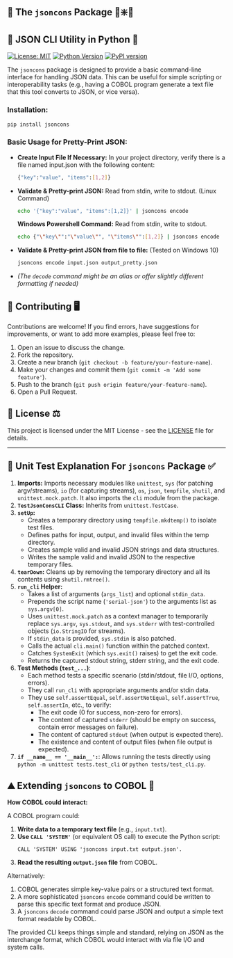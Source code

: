

## 🐍 The `jsoncons` Package 🐛❇️🐉 
## 🚙 JSON CLI Utility in Python 🐍

[![License: MIT](https://img.shields.io/badge/License-MIT-yellow.svg)](https://opensource.org/licenses/MIT)
[![Python Version](https://img.shields.io/badge/python-3.7%2B-blue.svg)](https://www.python.org/)
[![PyPI version](https://badge.fury.io/py/jsoncons.svg)](https://badge.fury.io/py/jsoncons)



The `jsoncons` package is designed to provide a basic command-line interface for handling JSON data. This can be useful for simple scripting or interoperability tasks (e.g., having a COBOL program generate a text file that this tool converts to JSON, or vice versa).

### **Installation:**

```bash
pip install jsoncons
```

### **Basic Usage for Pretty-Print JSON:**
*   **Create Input File If Necessary:** In your project directory, verify there is a file named 
    input.json with the following content:
    ```bash
    {"key":"value", "items":[1,2]}
    ```

*   **Validate & Pretty-print JSON:** Read from stdin, write to stdout. (Linux Command)
    ```bash
    echo '{"key":"value", "items":[1,2]}' | jsoncons encode
    ```
    **Windows Powershell Command:** Read from stdin, write to stdout.
    ```bash
    echo {"\"key\"":"\"value\"", "\"items\"":[1,2]} | jsoncons encode
    ```

*   **Validate & Pretty-print JSON from file to file:** (Tested on Windows 10)
    ```bash
    jsoncons encode input.json output_pretty.json
    ```
*   *(The `decode` command might be an alias or offer slightly different formatting if needed)*

## 🤝 Contributing 🖥️

Contributions are welcome! If you find errors, have suggestions for improvements, or want to add more examples, please feel free to:

1.  Open an issue to discuss the change.
2.  Fork the repository.
3.  Create a new branch (`git checkout -b feature/your-feature-name`).
4.  Make your changes and commit them (`git commit -m 'Add some feature'`).
5.  Push to the branch (`git push origin feature/your-feature-name`).
6.  Open a Pull Request.

## 📝 License ⚖️

This project is licensed under the MIT License - see the [LICENSE](LICENSE) file for details.

---

## 🧪 Unit Test Explanation For `jsoncons` Package ✅

1.  **Imports:** Imports necessary modules like `unittest`, `sys` (for patching argv/streams), `io` (for capturing streams), `os`, `json`, `tempfile`, `shutil`, and `unittest.mock.patch`. It also imports the `cli` module from the package.
2.  **`TestJsonConsCLI` Class:** Inherits from `unittest.TestCase`.
3.  **`setUp`:**
    *   Creates a temporary directory using `tempfile.mkdtemp()` to isolate test files.
    *   Defines paths for input, output, and invalid files within the temp directory.
    *   Creates sample valid and invalid JSON strings and data structures.
    *   Writes the sample valid and invalid JSON to the respective temporary files.
4.  **`tearDown`:** Cleans up by removing the temporary directory and all its contents using `shutil.rmtree()`.
5.  **`run_cli` Helper:**
    *   Takes a list of arguments (`args_list`) and optional `stdin_data`.
    *   Prepends the script name (`'serial-json'`) to the arguments list as `sys.argv[0]`.
    *   Uses `unittest.mock.patch` as a context manager to temporarily replace `sys.argv`, `sys.stdout`, and `sys.stderr` with test-controlled objects (`io.StringIO` for streams).
    *   If `stdin_data` is provided, `sys.stdin` is also patched.
    *   Calls the actual `cli.main()` function within the patched context.
    *   Catches `SystemExit` (which `sys.exit()` raises) to get the exit code.
    *   Returns the captured stdout string, stderr string, and the exit code.
6.  **Test Methods (`test_...`)**:
    *   Each method tests a specific scenario (stdin/stdout, file I/O, options, errors).
    *   They call `run_cli` with appropriate arguments and/or stdin data.
    *   They use `self.assertEqual`, `self.assertNotEqual`, `self.assertTrue`, `self.assertIn`, etc., to verify:
        *   The exit code (0 for success, non-zero for errors).
        *   The content of captured `stderr` (should be empty on success, contain error messages on failure).
        *   The content of captured `stdout` (when output is expected there).
        *   The existence and content of output files (when file output is expected).
7.  **`if __name__ == '__main__':`**: Allows running the tests directly using `python -m unittest tests.test_cli` or `python tests/test_cli.py`.


## ⛰️ Extending ``jsoncons`` to COBOL 👀

**How COBOL could interact:**

A COBOL program could:

1.  **Write data to a temporary text file** (e.g., `input.txt`).
2.  **Use `CALL 'SYSTEM'`** (or equivalent OS call) to execute the Python script:
    ```cobol
    CALL 'SYSTEM' USING 'jsoncons input.txt output.json'.
    ```
3.  **Read the resulting `output.json` file** from COBOL.

Alternatively:

1.  COBOL generates simple key-value pairs or a structured text format.
2.  A more sophisticated `jsoncons` `encode` command could be written to parse this specific text format and produce JSON.
3.  A `jsoncons` `decode` command could parse JSON and output a simple text format readable by COBOL.

The provided CLI keeps things simple and standard, relying on JSON as the interchange format, which COBOL would interact with via file I/O and system calls.

